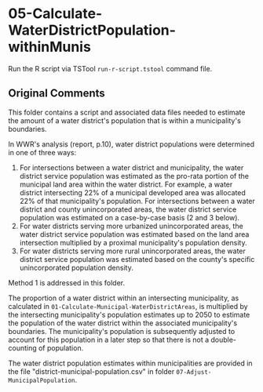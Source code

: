 # 05-Calculate-WaterDistrictPopulation-withinMunis #

Run the R script via TSTool `run-r-script.tstool` command file.

## Original Comments ##

This folder contains a script and associated data files needed to estimate the amount of a water district's population 
that is within a municipality's boundaries.

In WWR's analysis (report, p.10), water district populations were determined in one of three ways:  
1.  For intersections between a water district and municipality, the water district service population was estimated 
as the pro-rata portion of the municipal land area within the water district. For example, a water district 
intersecting 22% of a municipal developed area was allocated 22% of that municipality's population.  For 
intersections between a water district and county unincorporated areas, the water district service population was 
estimated on a case-by-case basis (2 and 3 below). 
2. For water districts serving more urbanized unincorporated areas, the water district service population was 
estimated based on the land area intersection multiplied by a proximal municipality's population density. 
3. For water districts serving more rural unincorporated areas, the water district service population was estimated 
based on the county's specific unincorporated population density. 

Method 1 is addressed in this folder.

The proportion of a water district within an intersecting municipality, as calculated in `01-Calculate-Municipal-WaterDistrictAreas`, 
is multiplied by the intersecting municipality's population estimates up to 2050 to estimate the population of the 
water district within the associated municipality's boundaries.  The municipality's population is subsequently 
adjusted to account for this population in a later step so that there is not a double-counting of population. 

The water district population estimates within municipalities are provided in the file "district-municipal-population.csv" 
in folder `07-Adjust-MunicipalPopulation`.

